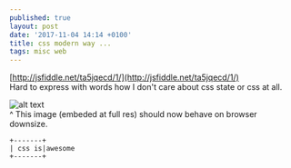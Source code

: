 ```yaml
---
published: true
layout: post
date: '2017-11-04 14:14 +0100'
title: css modern way ...
tags: misc web
---
```

[http://jsfiddle.net/ta5jqecd/1/](http://jsfiddle.net/ta5jqecd/1/)  
Hard to express with words how I don't care about css state or css at all.

![alt text](https://images.weserv.nl/?url=//cdn.scrot.moe/images/2017/10/23/openbox9.png)  
^ This image (embeded at full res) should now behave on browser downsize.

    +-------+
    | css is|awesome
    +-------+


